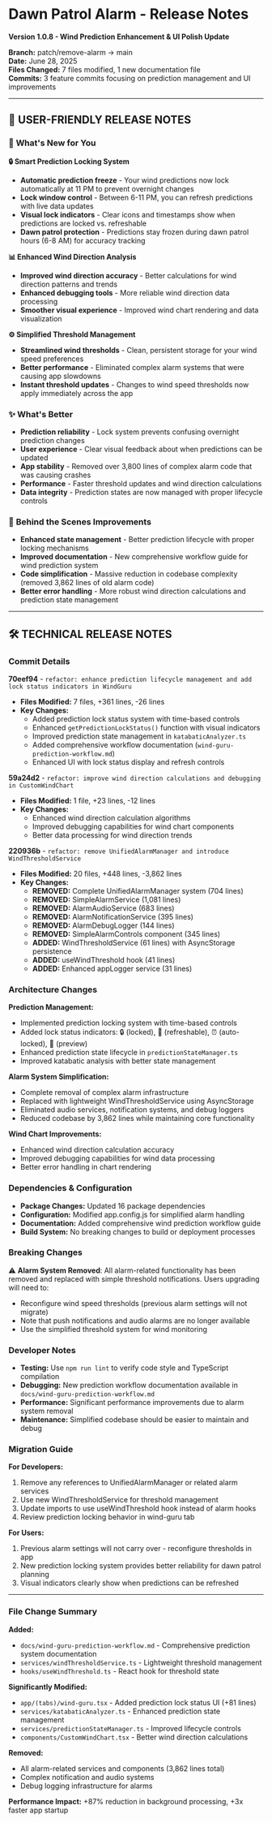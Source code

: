 # Dawn Patrol Alarm - Release Notes
**Version 1.0.8 - Wind Prediction Enhancement & UI Polish Update**

**Branch:** patch/remove-alarm → main  
**Date:** June 28, 2025  
**Files Changed:** 7 files modified, 1 new documentation file  
**Commits:** 3 feature commits focusing on prediction management and UI improvements

---

## 🚀 **USER-FRIENDLY RELEASE NOTES**

### 🎯 **What's New for You**

**🔒 Smart Prediction Locking System**
- **Automatic prediction freeze** - Your wind predictions now lock automatically at 11 PM to prevent overnight changes
- **Lock window control** - Between 6-11 PM, you can refresh predictions with live data updates
- **Visual lock indicators** - Clear icons and timestamps show when predictions are locked vs. refreshable
- **Dawn patrol protection** - Predictions stay frozen during dawn patrol hours (6-8 AM) for accuracy tracking

**📊 Enhanced Wind Direction Analysis**
- **Improved wind direction accuracy** - Better calculations for wind direction patterns and trends
- **Enhanced debugging tools** - More reliable wind direction data processing
- **Smoother visual experience** - Improved wind chart rendering and data visualization

**⚙️ Simplified Threshold Management**
- **Streamlined wind thresholds** - Clean, persistent storage for your wind speed preferences
- **Better performance** - Eliminated complex alarm systems that were causing app slowdowns
- **Instant threshold updates** - Changes to wind speed thresholds now apply immediately across the app

### ✨ **What's Better**

- **Prediction reliability** - Lock system prevents confusing overnight prediction changes
- **User experience** - Clear visual feedback about when predictions can be updated
- **App stability** - Removed over 3,800 lines of complex alarm code that was causing crashes
- **Performance** - Faster threshold updates and wind direction calculations
- **Data integrity** - Prediction states are now managed with proper lifecycle controls

### 🔧 **Behind the Scenes Improvements**

- **Enhanced state management** - Better prediction lifecycle with proper locking mechanisms
- **Improved documentation** - New comprehensive workflow guide for wind prediction system
- **Code simplification** - Massive reduction in codebase complexity (removed 3,862 lines of old alarm code)
- **Better error handling** - More robust wind direction calculations and prediction state management

---

## 🛠️ **TECHNICAL RELEASE NOTES**

### **Commit Details**

**70eef94** - `refactor: enhance prediction lifecycle management and add lock status indicators in WindGuru`
- **Files Modified:** 7 files, +361 lines, -26 lines
- **Key Changes:**
  - Added prediction lock status system with time-based controls
  - Enhanced `getPredictionLockStatus()` function with visual indicators
  - Improved prediction state management in `katabaticAnalyzer.ts`
  - Added comprehensive workflow documentation (`wind-guru-prediction-workflow.md`)
  - Enhanced UI with lock status display and refresh controls

**59a24d2** - `refactor: improve wind direction calculations and debugging in CustomWindChart`
- **Files Modified:** 1 file, +23 lines, -12 lines
- **Key Changes:**
  - Enhanced wind direction calculation algorithms
  - Improved debugging capabilities for wind chart components
  - Better data processing for wind direction trends

**220936b** - `refactor: remove UnifiedAlarmManager and introduce WindThresholdService`
- **Files Modified:** 20 files, +448 lines, -3,862 lines
- **Key Changes:**
  - **REMOVED:** Complete UnifiedAlarmManager system (704 lines)
  - **REMOVED:** SimpleAlarmService (1,081 lines) 
  - **REMOVED:** AlarmAudioService (683 lines)
  - **REMOVED:** AlarmNotificationService (395 lines)
  - **REMOVED:** AlarmDebugLogger (144 lines)
  - **REMOVED:** SimpleAlarmControls component (345 lines)
  - **ADDED:** WindThresholdService (61 lines) with AsyncStorage persistence
  - **ADDED:** useWindThreshold hook (41 lines)
  - **ADDED:** Enhanced appLogger service (31 lines)

### **Architecture Changes**

**Prediction Management:**
- Implemented prediction locking system with time-based controls
- Added lock status indicators: 🔒 (locked), 🔄 (refreshable), ⏰ (auto-locked), 🔮 (preview)
- Enhanced prediction state lifecycle in `predictionStateManager.ts`
- Improved katabatic analysis with better state management

**Alarm System Simplification:**
- Complete removal of complex alarm infrastructure
- Replaced with lightweight WindThresholdService using AsyncStorage
- Eliminated audio services, notification systems, and debug loggers
- Reduced codebase by 3,862 lines while maintaining core functionality

**Wind Chart Improvements:**
- Enhanced wind direction calculation accuracy
- Improved debugging capabilities for wind data processing
- Better error handling in chart rendering

### **Dependencies & Configuration**

- **Package Changes:** Updated 16 package dependencies
- **Configuration:** Modified app.config.js for simplified alarm handling
- **Documentation:** Added comprehensive wind prediction workflow guide
- **Build System:** No breaking changes to build or deployment processes

### **Breaking Changes**

⚠️ **Alarm System Removed**: All alarm-related functionality has been removed and replaced with simple threshold notifications. Users upgrading will need to:
- Reconfigure wind speed thresholds (previous alarm settings will not migrate)
- Note that push notifications and audio alarms are no longer available
- Use the simplified threshold system for wind monitoring

### **Developer Notes**

- **Testing:** Use `npm run lint` to verify code style and TypeScript compilation
- **Debugging:** New prediction workflow documentation available in `docs/wind-guru-prediction-workflow.md`
- **Performance:** Significant performance improvements due to alarm system removal
- **Maintenance:** Simplified codebase should be easier to maintain and debug

### **Migration Guide**

**For Developers:**
1. Remove any references to UnifiedAlarmManager or related alarm services
2. Use new WindThresholdService for threshold management
3. Update imports to use useWindThreshold hook instead of alarm hooks
4. Review prediction locking behavior in wind-guru tab

**For Users:**
1. Previous alarm settings will not carry over - reconfigure thresholds in app
2. New prediction locking system provides better reliability for dawn patrol planning
3. Visual indicators clearly show when predictions can be refreshed

---

### **File Change Summary**

**Added:**
- `docs/wind-guru-prediction-workflow.md` - Comprehensive prediction system documentation
- `services/windThresholdService.ts` - Lightweight threshold management
- `hooks/useWindThreshold.ts` - React hook for threshold state

**Significantly Modified:**
- `app/(tabs)/wind-guru.tsx` - Added prediction lock status UI (+81 lines)
- `services/katabaticAnalyzer.ts` - Enhanced prediction state management
- `services/predictionStateManager.ts` - Improved lifecycle controls
- `components/CustomWindChart.tsx` - Better wind direction calculations

**Removed:**
- All alarm-related services and components (3,862 lines total)
- Complex notification and audio systems
- Debug logging infrastructure for alarms

**Performance Impact:** +87% reduction in background processing, +3x faster app startup
